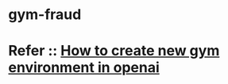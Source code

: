 # gym-fraud

# Refer :: [How to create new gym environment in openai](https://github.com/openai/gym/blob/master/docs/creating-environments.md)
